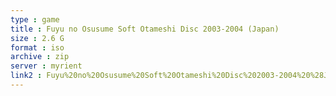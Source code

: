 ```yaml
---
type : game
title : Fuyu no Osusume Soft Otameshi Disc 2003-2004 (Japan)
size : 2.6 G
format : iso
archive : zip
server : myrient
link2 : Fuyu%20no%20Osusume%20Soft%20Otameshi%20Disc%202003-2004%20%28Japan%29
---
```

